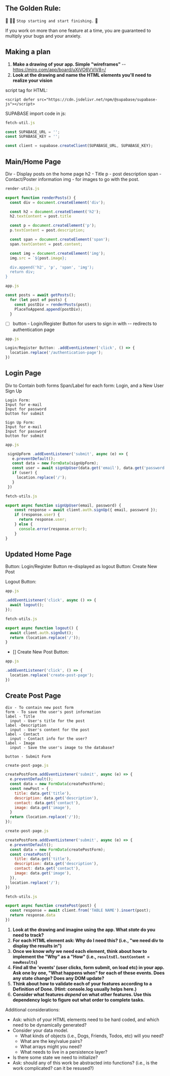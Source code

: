 ## The Golden Rule: 

🦸 🦸‍♂️ `Stop starting and start finishing.` 🏁

If you work on more than one feature at a time, you are guaranteed to multiply your bugs and your anxiety.

## Making a plan

1) **Make a drawing of your app. Simple "wireframes"** 
  -- https://miro.com/app/board/uXjVO6VViV8=/
1) **Look at the drawing and name the HTML elements you'll need to realize your vision**

script tag for HTML:
```
<script defer src="https://cdn.jsdelivr.net/npm/@supabase/supabase-js"></script>
```
SUPABASE import code in js:
```js
fetch-util.js

const SUPABASE_URL = '';
const SUPABASE_KEY = '';

const client = supabase.createClient(SUPABASE_URL, SUPABASE_KEY);
```

## Main/Home Page ##
  Div - Display posts on the home page
  h2 - Title
  p - post description
  span - Contact/Poster information
  img - for images to go with the post.

```js
render-utils.js

export function renderPosts() {
  const div = document.createElement('div');

  const h2 = document.createElement('h2');
  h2.textContent = post.title

  const p = document.createElement('p');
  p.textContent = post.description;

  const span = document.createElement('span');
  span.textContent = post.content;

  const img = document.createElement('img');
  img.src = `${post.image};

  div.append('h2', 'p', 'span', 'img');
  return div;
}
```


```js
app.js

const posts = await getPosts();
  for (let post of posts) {
    const postDiv = renderPosts(post);
    PlaceToAppend.append(postDiv);
  }
```

-   [ ] button - Login/Register Button for users to sign in with -- redirects to authentication page

```js
app.js

Login/Register Button: .addEventListener('click', () => {
  location.replace('/authentication-page');
})
```

## Login Page ##
  Div to Contain both forms
  Span/Label for each form: Login, and a New User Sign Up
  
    Login Form:
    Input for e-mail
    Input for password
    button for submit

    Sign Up Form:
    Input for e-mail
    Input for password
    button for submit

 ```js
 app.js

  signUpForm .addEventListener('submit', async (e) => {
    e.preventDefault();
    const data = new FormData(signUpForm);
    const user = await signUpUser(data.get('email'), data.get('password'));
    if (user) {
      location.replace('/');
    }
  })
  ```
  
  ```js
  fetch-utils.js

  export async function signUpUser(email, password) {
      const response = await client.auth.signUp({ email, password });
      if (response.user) {
        return response.user;
      } else {
        console.error(response.error);
      }
  }
```
## Updated Home Page ##
  Button: Login/Register Button re-displayed as logout 
  Button: Create New Post 

Logout Button:
```js
app.js

.addEventListener('click', async () => {
  await logout();
});
```
```js
fetch-utils.js

export async function logout() {
  await client.auth.signOut();
  return (location.replace('/'));
}
```

- [] Create New Post Button:
```js
app.js

.addEventListener('click', () => {
  location.replace('create-post-page');
})
```

## Create Post Page ##
    div - To contain new post form
    form - To save the user's post information
    label - Title
      input - User's title for the post
    label -Description
      input - User's content for the post
    label - Contact
      input - Contact info for the user?
    label - Image
      input - Save the user's image to the database?

    button - Submit Form

```js
create-post-page.js

createPostForm.addEventListener('submit', async (e) => {
  e.preventDefault();
  const data = new FormData(createPostForm);
  const newPost = {
    title: data.get('title'),
    description: data.get('description'),
    contact: data.get('contact'),
    image: data.get('image'),
  }
  return (location.replace('/'));
});
```

<!-- Disregard above maybe? Demo code has the format below -->
```js
create-post-page.js

createPostForm.addEventListener('submit', async (e) => {
  e.preventDefault();
  const data = new FormData(createPostForm);
  const createPost({
    title: data.get('title'),
    description: data.get('description'),
    contact: data.get('contact'),
    image: data.get('image'),
  }),
  location.replace('/');
})
```

```js
fetch-utils.js

export async function createPost(post) {
  const response = await client.from('TABLE NAME').insert(post);
  return response.data
})
```

1) **Look at the drawing and imagine using the app. What _state_ do you need to track?** 
1) **For each HTML element ask: Why do I need this? (i.e., "we need div to display the results in")** 
1) **Once we know _why_ we need each element, think about how to implement the "Why" as a "How" (i.e., `resultsEl.textContent = newResults`)**
1) **Find all the 'events' (user clicks, form submit, on load etc) in your app. Ask one by one, "What happens when" for each of these events. Does any state change? Does any DOM update?**
1) **Think about how to validate each of your features according to a Definition of Done. (Hint: console.log usually helps here.)**
1) **Consider what features _depend_ on what other features. Use this dependency logic to figure out what order to complete tasks.**

Additional considerations:
- Ask: which of your HTML elements need to be hard coded, and which need to be dynamically generated?
- Consider your data model. 
  - What kinds of objects (i.e., Dogs, Friends, Todos, etc) will you need? 
  - What are the key/value pairs? 
  - What arrays might you need? 
  - What needs to live in a persistence layer?
- Is there some state we need to initialize?
- Ask: should any of this work be abstracted into functions? (i.e., is the work complicated? can it be resused?)
